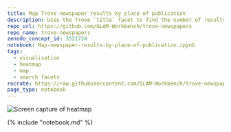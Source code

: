 ```yaml
---
title: Map Trove newspaper results by place of publication
description: Uses the Trove `title` facet to find the number of results per newspaper, then merges the results with a dataset of geolocated newspapers to map where articles were published. 
repo_url: https://github.com/GLAM-Workbench/trove-newspapers
repo_name: trove-newspapers
zenodo_concept_id: 3521724
notebook: Map-newspaper-results-by-place-of-publication.ipynb
tags:
  - visualisation
  - heatmap
  - map
  - search facets
rocrate: https://raw.githubusercontent.com/GLAM-Workbench/trove-newspapers/master/ro-crate-metadata.json
page_type: notebook
---
```


![Screen capture of heatmap](../images/heatmap.png)



{% include "notebook.md" %}